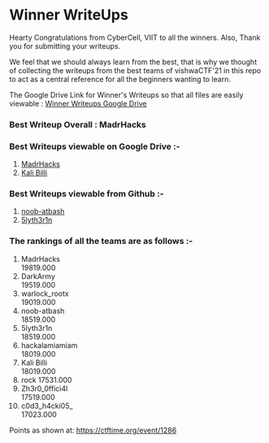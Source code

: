 # Winner WriteUps

Hearty Congratulations from CyberCell, VIIT to all the winners. Also, Thank you for submitting your writeups. 

We feel that we should always learn from the best, that is why we thought of collecting the writeups from the best teams of vishwaCTF'21 in this repo to act as a central reference for all the beginners wanting to learn.

The Google Drive Link for Winner's Writeups so that all files are easily viewable : <a href="https://drive.google.com/drive/folders/1nBDJvZvEyRGSZsuBzLBpuOieGnCuvrtQ?usp=sharing">Winner Writeups Google Drive</a>

### Best Writeup Overall : <b>MadrHacks</b>

### Best Writeups viewable on Google Drive :- 
1. <a href="https://drive.google.com/file/d/11EqHdQ433TrXi9PnUFdpcVjQSj0pT4re/view?usp=sharing">MadrHacks</a>
2. <a href="https://drive.google.com/file/d/1FpAo9HWamwROCM8br8orHItpauE8ez3Y/view?usp=sharing">Kali Billi</a>

### Best Writeups viewable from Github :- 
1. <a href="https://github.com/CybercellVIIT/vishwaCTF21-Writeups/blob/main/Winner%20WriteUps/04.%20noob-atbash.md">noob-atbash</a>
2. <a href="https://github.com/CybercellVIIT/vishwaCTF21-Writeups/blob/main/Winner%20WriteUps/05.%205lyth3r1n.md">5lyth3r1n</a>

### The rankings of all the teams are as follows :- 
1. MadrHacks  
19819.000
2. DarkArmy  
19519.000
3. warlock_rootx  
19019.000
4. noob-atbash  
18519.000
5. 5lyth3r1n  
18519.000
6. hackalamiamiam  
18019.000
7. Kali Billi  
18019.000
8. rock
17531.000
9. Zh3r0_0ffici4l  
17519.000
10. c0d3_h4cki05_  
17023.000

Points as shown at:   https://ctftime.org/event/1286
